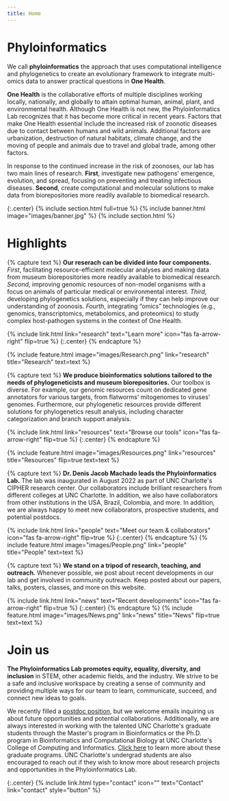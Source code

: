 ```yaml
---
title: Home
---
```


<!--Openning statement-->

# Phyloinformatics

We call **phyloinformatics** the approach that uses computational intelligence and phylogenetics to create an evolutionary framework to integrate multi-omics data to answer practical questions in **One Health**.

**One Health** is the collaborative efforts of multiple disciplines working locally, nationally, and globally to attain optimal human, animal, plant, and environmental health. Although One Health is not new, the Phyloinformatics Lab recognizes that it has become more critical in recent years. Factors that make One Health essential include the increased risk of zoonotic diseases due to contact between humans and wild animals. Additional factors are urbanization, destruction of natural habitats, climate change, and the moving of people and animals due to travel and global trade, among other factors.

In response to the continued increase in the risk of zoonoses, our lab has two main lines of research. **First**, investigate new pathogens' emergence, evolution, and spread, focusing on preventing and treating infectious diseases. **Second**, create computational and molecular solutions to make data from biorepositories more readily available to biomedical research.

<!--Banner-->

{:.center}
{% include section.html full=true %}
{% include banner.html image="images/banner.jpg" %}
{% include section.html %}


# Highlights

<!--Research-->

{% capture text %}
**Our reserach can be divided into four components.** _First_, facilitating resource-efficient molecular analyses and making data from museum biorepositories more readily available to biomedical research. _Second_, improving genomic resources of non-model organisms with a focus on animals of particular medical or environmental interest. _Third_, developing phylogenetics solutions, especially if they can help improve our understanding of zoonosis. _Fourth_, integrating “omics” technologies (e.g., genomics, transcriptomics, metabolomics, and proteomics) to study complex host-pathogen systems in the context of One Health.

{% include link.html link="research" text="Learn more" icon="fas fa-arrow-right" flip=true %}
{:.center}
{% endcapture %}

{% include feature.html image="images/Research.png" link="research" title="Research" text=text %}

<!--Resources-->

{% capture text %}
**We produce bioinformatics solutions tailored to the needs of phylogeneticists and museum biorepositories.** Our toolbox is diverse. For example, our genomic resources count on dedicated gene annotators for various targets, from flatworms' mitogenomes to viruses' genomes. Furthermore, our phylogenetic resources provide different solutions for phylogenetics result analysis, including character categorization and branch support analysis.

{% include link.html link="resources" text="Browse our tools" icon="fas fa-arrow-right" flip=true %}
{:.center}
{% endcapture %}

{% include feature.html image="images/Resources.png" link="resources" title="Resources" flip=true text=text %}

<!--People-->

{% capture text %}
**Dr. Denis Jacob Machado leads the Phyloinformatics Lab.** The lab was inaugurated in August 2022 as part of UNC Charlotte's CIPHER research center. Our collaborators include brilliant researchers from different colleges at UNC Charlotte. In addition, we also have collaborators from other institutions in the USA, Brazil, Colombia, and more. In addition, we are always happy to meet new collaborators, prospective students, and potential postdocs.

{% include link.html link="people" text="Meet our team & collaborators" icon="fas fa-arrow-right" flip=true %}
{:.center}
{% endcapture %}
{% include feature.html image="images/People.png" link="people" title="People" text=text %}

<!--News-->

{% capture text %}
**We stand on a tripod of research, teaching, and outreach.** Whenever possible, we post about recent developments in our lab and get involved in community outreach. Keep posted about our papers, talks, posters, classes, and more on this website.

{% include link.html link="news" text="Recent developments" icon="fas fa-arrow-right" flip=true %}
{:.center}
{% endcapture %}
{% include feature.html image="images/News.png" link="news" title="News" flip=true text=text %}

<!--Closing remarks-->

# Join us

**The Phyloinformatics Lab promotes equity, equality, diversity, and inclusion** in STEM, other academic fields, and the industry. We strive to be a safe and inclusive workspace by creating a sense of community and providing multiple ways for our team to learn, communicate, succeed, and connect new ideas to goals.

We recently filled a [postdoc position](https://phyloinformatics.com/2022/11/02/POST40.html), but we welcome emails inquiring us about future opportunities and potential collaborations. Additionally, we are always interested in working with the talented UNC Charlotte's graduate students through the Master's program in Bioinformatics or the Ph.D. program in Bioinformatics and Computational Biology at UNC Charlotte's College of Computing and Informatics. [Click here](https://cci.charlotte.edu/graduate-programs) to learn more about these graduate programs. UNC Charlotte's undergrad students are also encouraged to reach out if they wish to know more about research projects and opportunities in the Phyloinformatics Lab.

{:.center}
{% include link.html type="contact" icon="" text="Contact" link="contact" style="button" %}
